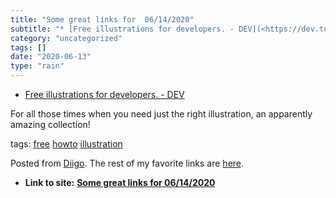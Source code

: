 ```yaml
---
title: "Some great links for  06/14/2020"
subtitle: "* [Free illustrations for developers. - DEV](<https://dev.to/sasidharan/free-illustrations-for-devel..."
category: "uncategorized"
tags: []
date: "2020-06-13"
type: "rain"
---
```

* [Free illustrations for developers. - DEV](<https://dev.to/sasidharan/free-illustrations-for-developers-35hl?utm_source=digest_mailer&utm_medium=email&utm_campaign=digest_email>)

For all those times when you need just the right illustration, an apparently
amazing collection!

tags: [free](<https://www.diigo.com/user/pitosalas/free>)
[howto](<https://www.diigo.com/user/pitosalas/howto>)
[illustration](<https://www.diigo.com/user/pitosalas/illustration>)

Posted from [Diigo](<https://www.diigo.com>). The rest of my favorite links
are [here](<https://www.diigo.com/user/pitosalas>).


* **Link to site:** **[Some great links for  06/14/2020](None)**